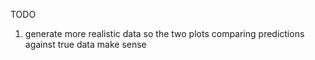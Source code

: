 TODO

1. generate more realistic data so the two plots comparing predictions against true data make sense
